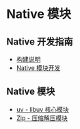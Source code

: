 # Native 模块

## Native 开发指南

- [构建说明](vision_build.md)
- [Native 模块开发](vision_napi.md)

## Native 模块

- [uv - libuv 核心模块](node_uv.md)
- [Zip - 压缩解压模块](node_zip.md)
